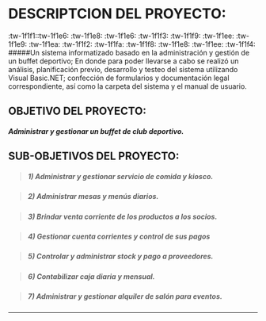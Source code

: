 # DESCRIPTCION DEL PROYECTO:
:tw-1f1f1::tw-1f1e6: :tw-1f1e8: :tw-1f1e6: :tw-1f1f3: :tw-1f1f9: :tw-1f1ee: :tw-1f1e9: :tw-1f1ea: :tw-1f1f2: :tw-1f1fa: :tw-1f1f8: :tw-1f1e8: :tw-1f1ee: :tw-1f1f4:
#####Un sistema informatizado basado en la administración y gestión de un buffet deportivo; En donde para poder llevarse a cabo se realizó un análisis, planificación previo, desarrollo y testeo del sistema utilizando Visual Basic.NET; confección de formularios y documentación legal correspondiente, así como la carpeta del sistema y el manual de usuario.

## OBJETIVO DEL PROYECTO:
#####  Administrar y gestionar un buffet de club deportivo.

## SUB-OBJETIVOS DEL PROYECTO:

> ##### 1) Administrar y gestionar servicio de comida y kiosco. 

> ##### 2) Administrar mesas y menús diarios. 

> ##### 3) Brindar venta corriente de los productos a los socios. 

> ##### 4) Gestionar cuenta corrientes y control de sus pagos

> ##### 5) Controlar y administrar stock y pago a proveedores. 

> ##### 6) Contabilizar caja diaria y mensual.

> ##### 7) Administrar y gestionar alquiler de salón para eventos.

------------

